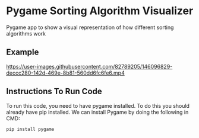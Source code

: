 # Pygame Sorting Algorithm Visualizer
Pygame app to show a visual representation of how different sorting algorithms work

## Example
https://user-images.githubusercontent.com/82789205/146096829-deccc280-142d-469e-8b81-560dd6fc6fe6.mp4

## Instructions To Run Code
To run this code, you need to have pygame installed. To do this you should already have pip installed. 
We can install Pygame by doing the following in CMD: 
```
pip install pygame
```
